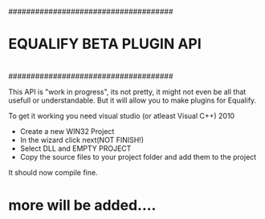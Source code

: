 #####################################
#                                   #
#     EQUALIFY BETA PLUGIN API      #
#                                   #
#####################################

This API is "work in progress", its not pretty, it might not even be all that usefull or understandable.
But it will allow you to make plugins for Equalify.

To get it working you need visual studio (or atleast Visual C++) 2010

* Create a new WIN32 Project
* In the wizard click next(NOT FINISH!)
* Select DLL and EMPTY PROJECT
* Copy the source files to your project folder and add them to the project

It should now compile fine.

# more will be added....